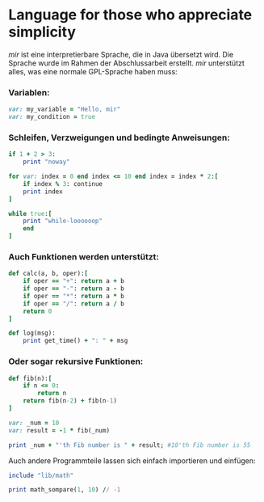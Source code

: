 # Language for those who appreciate simplicity

*mir* ist eine interpretierbare Sprache, die in Java übersetzt wird. Die Sprache wurde im Rahmen der Abschlussarbeit erstellt.
*mir* unterstützt alles, was eine normale GPL-Sprache haben muss:

### Variablen:

```ruby
var: my_variable = "Hello, mir"
var: my_condition = true
```

### Schleifen, Verzweigungen und bedingte Anweisungen:

```ruby
if 1 + 2 > 3:
	print "noway"

for var: index = 0 end index <= 10 end index = index * 2:[
	if index % 3: continue
	print index
]

while true:[
	print "while-loooooop"
	end
]
```

### Auch Funktionen werden unterstützt:

```ruby
def calc(a, b, oper):[
	if oper == "+": return a + b
	if oper == "-": return a - b
	if oper == "*": return a * b
	if oper == "/": return a / b
	return 0
]

def log(msg):
	print get_time() + ": " + msg
```

### Oder sogar rekursive Funktionen:

```ruby
def fib(n):[
	if n <= 0: 
		return n
	return fib(n-2) + fib(n-1)
]

var: _num = 10
var: result = -1 * fib(_num)

print _num + "'th Fib number is " + result; #10'th Fib number is 55
```

Auch andere Programmteile lassen sich einfach importieren und einfügen:

```ruby
include "lib/math"

print math_sompare(1, 10) // -1
```
